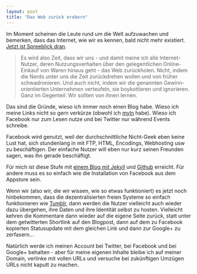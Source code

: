 ```yaml
---
layout: post
title: "Das Web zurück erobern"
---
```

Im Moment scheinen die Leute rund um die Welt aufzuwachen und bemerken,
dass das Internet, wie wir es kennen, bald nicht mehr existiert. [Jetzt
ist Spreeblick dran][0].

> Es wird also Zeit, dass wir uns - und damit meine ich alle
> Internet-Nutzer, deren Nutzungsverhalten über den gelegentlichen
> Online-Einkauf von Waren hinaus geht - das Web zurückholen. Nicht,
> indem die Nerds unter uns die Zeit zurückdrehen wollen und von
> früher schwadronieren. Und auch nicht, indem wir die genannten
> Gewinn-orientierten Unternehmen verteufeln, sie boykottieren und
> ignorieren. Ganz im Gegenteil: Wir sollten von ihnen lernen. 

Das sind die Gründe, wieso ich immer noch einen Blog habe. Wieso ich
meine Links nicht so gern verkürze (obwohl ich [myln][1] habe). Wieso
ich Facebook nur zum Lesen nutze und bei Twitter nur während Events
schreibe.

Facebook wird genutzt, weil der durchschnittliche Nicht-Geek eben keine
Lust hat, sich stundenlang in mit FTP, HTML, Encodings, Webhosting usw
zu beschäftigen. Der einfache Nutzer will eben nur kurz seinen Freunden
sagen, was ihn gerade beschäftigt.

Für mich ist diese Stufe mit [einem Blog mit Jekyll][2] und [Github][3]
erreicht. Für andere muss es so einfach wie die Installation von
Facebook aus dem Appstore sein.

Wenn wir (also wir, die wir wissen, wie so etwas funktioniert) es jetzt
noch hinbekommen, dass die dezentralisierten freien Systeme so einfach
funktionieren wie [Tumblr][4], dann werden die Nutzer vielleicht auch
wieder dazu übergehen, ihre Daten und ihre Identität selbst zu hosten.
Vielleicht kehren die Kommentare dann wieder auf die eigene Seite
zurück, statt unter dem getwitterten Shortlink auf den Blogpost, dann
auf dem zu Facebook kopierten Statusupdate mit dem gleichen Link und
dann zur Google+ zu zerfasern...

Natürlich werde ich meinen Account bei Twitter, bei Facebook und bei
Google+ behalten - aber für meine eigenen Inhalte bleibe ich auf meiner
Domain, verlinke mit vollen URLs und versuche bei zukünftigen Umzügen 
URLs nicht kaputt zu machen.

[0]: http://www.spreeblick.com/2012/12/28/2013-das-web-zuruck-erobern/
[1]: http://myln.de/
[2]: /2011/06/19/umzug-zu-github/
[3]: https://github.com/
[4]: http://tumblr.com/


